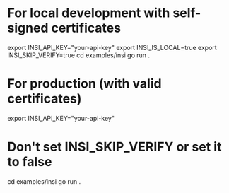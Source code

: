 # For local development with self-signed certificates
export INSI_API_KEY="your-api-key"
export INSI_IS_LOCAL=true
export INSI_SKIP_VERIFY=true
cd examples/insi
go run .

# For production (with valid certificates)
export INSI_API_KEY="your-api-key"
# Don't set INSI_SKIP_VERIFY or set it to false
cd examples/insi
go run .